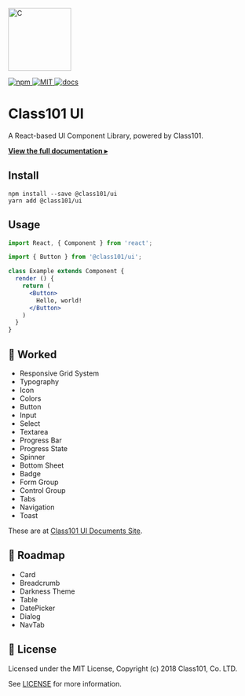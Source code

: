<p><a href="https://class101-ui.netlify.com" target="_blank" rel="noopener noreferrer"><img width="128" src="https://s3.ap-northeast-2.amazonaws.com/class101-ui/images/logo-class101.png" alt="C"></a></p>

<p>
  <a href="https://www.npmjs.com/package/class101-ui">
    <img
      src="https://img.shields.io/npm/v/class101-ui.svg"
      alt="npm"
    >
  </a>
  <a href="https://github.com/pedaling/class101-ui/blob/master/LICENSE">
    <img
      src="https://img.shields.io/github/license/mashape/apistatus.svg"
      alt="MIT"
    >
  </a>
  <a href="https://class101-ui.netlify.com">
    <img
      src="https://img.shields.io/readthedocs/pip.svg"
      alt="docs"
    >
  </a>
</p>

# Class101 UI

A React-based UI Component Library, powered by Class101.

[**View the full documentation ▸**](https://class101-ui.netlify.com)

## Install

```console
npm install --save @class101/ui
yarn add @class101/ui
```

## Usage

```jsx
import React, { Component } from 'react';

import { Button } from '@class101/ui';

class Example extends Component {
  render () {
    return (
      <Button>
        Hello, world!
      </Button>
    )
  }
}
```

## 🎉 Worked

- Responsive Grid System
- Typography
- Icon
- Colors
- Button
- Input
- Select
- Textarea
- Progress Bar
- Progress State
- Spinner
- Bottom Sheet
- Badge
- Form Group
- Control Group
- Tabs
- Navigation
- Toast

These are at [Class101 UI Documents Site](https://class101-ui.netlify.com).

## 🚀 Roadmap

- Card
- Breadcrumb
- Darkness Theme
- Table
- DatePicker
- Dialog
- NavTab


## 📝 License

Licensed under the MIT License, Copyright (c) 2018 Class101, Co. LTD.

See [LICENSE](https://github.com/pedaling/class101-ui/blob/master/LICENSE) for more information.
